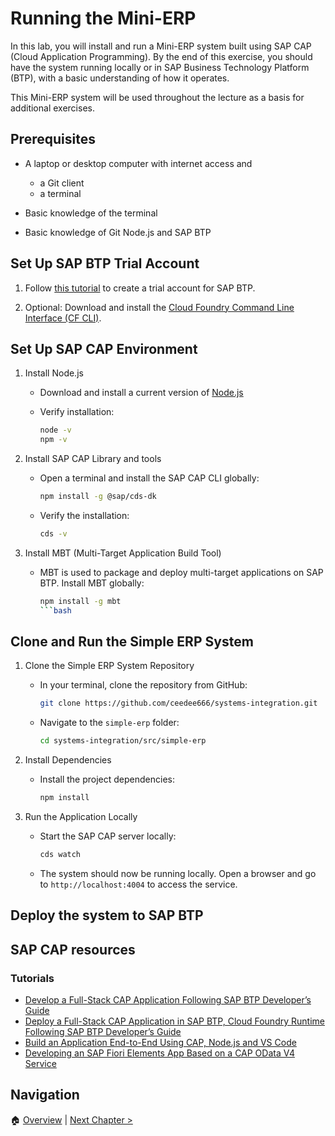 # Running the Mini-ERP

In this lab, you will install and run a Mini-ERP system built using SAP CAP
(Cloud Application Programming). By the end of this exercise, you should have
the system running locally or in SAP Business Technology Platform (BTP), with a
basic understanding of how it operates.

This Mini-ERP system will be used throughout the lecture as a basis for
additional exercises.

## Prerequisites

- A laptop or desktop computer with internet access and

  - a Git client
  - a terminal

- Basic knowledge of the terminal
- Basic knowledge of Git Node.js and SAP BTP

## Set Up SAP BTP Trial Account

1. Follow [this
   tutorial](https://developers.sap.com/tutorials/hcp-create-trial-account..html)
   to create a trial account for SAP BTP.

2. Optional: Download and install the [Cloud Foundry Command Line Interface (CF
   CLI)](https://developers.sap.com/tutorials/cp-cf-download-cli.html).

## Set Up SAP CAP Environment

1. Install Node.js

   - Download and install a current version of [Node.js](https://nodejs.org/)
   - Verify installation:

     ```bash
     node -v
     npm -v
     ```

2. Install SAP CAP Library and tools

   - Open a terminal and install the SAP CAP CLI globally:

     ```bash
     npm install -g @sap/cds-dk
     ```

   - Verify the installation:

     ```bash
     cds -v
     ```

3. Install MBT (Multi-Target Application Build Tool)

   - MBT is used to package and deploy multi-target applications on SAP BTP.
     Install MBT globally:

     ````bash
     npm install -g mbt
     ```bash
     ````

## Clone and Run the Simple ERP System

1. Clone the Simple ERP System Repository

   - In your terminal, clone the repository from GitHub:

     ```bash
     git clone https://github.com/ceedee666/systems-integration.git
     ```

   - Navigate to the `simple-erp` folder:

     ```bash
     cd systems-integration/src/simple-erp
     ```

2. Install Dependencies

   - Install the project dependencies:

     ```bash
     npm install
     ```

3. Run the Application Locally

   - Start the SAP CAP server locally:

     ```bash
     cds watch
     ```

   - The system should now be running locally. Open a browser and go to
     `http://localhost:4004` to access the service.

## Deploy the system to SAP BTP

## SAP CAP resources

### Tutorials

- [Develop a Full-Stack CAP Application Following SAP BTP Developer’s
  Guide](https://developers.sap.com/group.cap-application-full-stack.html)
- [Deploy a Full-Stack CAP Application in SAP BTP, Cloud Foundry Runtime
  Following SAP BTP Developer’s
  Guide](https://developers.sap.com/group.deploy-full-stack-cap-application.html)
- [Build an Application End-to-End Using CAP, Node.js and VS
  Code](https://developers.sap.com/mission.btp-application-cap-e2e.html)
- [Developing an SAP Fiori Elements App Based on a CAP OData V4
  Service](https://learning.sap.com/learning-journeys/developing-an-sap-fiori-elements-app-based-on-a-cap-odata-v4-service)

## Navigation

🏠 [Overview](../README.md) | [Next Chapter >](./file-transfer.md)
